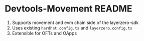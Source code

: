 # Devtools-Movement README

1. Supports movement and evm chain side of the layerzero-sdk
2. Uses existing `hardhat.config.ts` and `layerzero.config.ts`
3. Extensible for OFTs and OApps